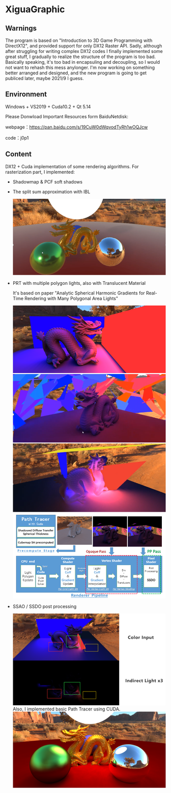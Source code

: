 # XiguaGraphic

## Warnings
The program is based on "Introduction to 3D Game Programming with DirectX12", and provided support for only DX12 Raster API.
Sadly, although after struggling for writing complex DX12 codes I finally implemented some great stuff, I gradually to realize
the structure of the program is too bad. Basically speaking, it's too bad in encapsuling and decoupling, so I would not want to 
rehash this mess anylonger. I'm now working on something better arranged and designed, and the new program is going to get publiced later, 
maybe 2021/9 I guess.

## Environment
Windows + VS2019 + Cuda10.2 + Qt 5.14

Please Donwload Important Resources form BaiduNetdisk:

webpage：https://pan.baidu.com/s/19CuW0dWqvodTyRh1wOQJcw

code：j0p1 


## Content
DX12 + Cuda implementation of some rendering algorithms.
For rasterization part, I implemented:
- Shadowmap & PCF soft shadows
- The split sum approximation with IBL

  ![image](https://github.com/SuikaSibyl/XiguaGraphic/blob/main/figs/SplitSum.png)
- PRT with multiple polygon lights, also with Translucent Material

  It's based on paper "Analytic Spherical Harmonic Gradients for Real-Time Rendering with Many Polygonal Area Lights"
  
  ![image](https://github.com/SuikaSibyl/XiguaGraphic/blob/main/figs/PRT.png)
  ![image](https://github.com/SuikaSibyl/XiguaGraphic/blob/main/figs/MultiLights.png)
  ![image](https://github.com/SuikaSibyl/XiguaGraphic/blob/main/figs/Transparent.png)
  ![image](https://github.com/SuikaSibyl/XiguaGraphic/blob/main/figs/PRTPipeline.png)
- SSAO / SSDO post processing

  ![image](https://github.com/SuikaSibyl/XiguaGraphic/blob/main/figs/SSDO.png)
Also, I implemented basic Path Tracer using CUDA.
  ![image](https://github.com/SuikaSibyl/XiguaGraphic/blob/main/figs/PathTracer.png)
